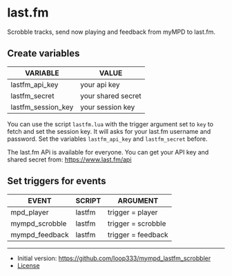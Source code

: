 # last.fm

Scrobble tracks, send now playing and feedback from myMPD to last.fm.

## Create variables

| VARIABLE | VALUE |
| -------- | ----- |
| lastfm_api_key | your api key |
| lastfm_secret | your shared secret |
| lastfm_session_key | your session key |

You can use the script `lastfm.lua` with the trigger argument set to `key` to fetch and set the session key. It will asks for your last.fm username and password. Set the variables `lastfm_api_key` and `lastfm_secret` before.

The last.fm APi is available for everyone. You can get your API key and shared secret from: https://www.last.fm/api

## Set triggers for events

| EVENT | SCRIPT | ARGUMENT |
| ----- | ------ | -------- |
| mpd_player | lastfm | trigger = player |
| mympd_scrobble | lastfm | trigger = scrobble |
| mympd_feedback | lastfm | trigger = feedback |

***

- Initial version: https://github.com/loop333/mympd_lastfm_scrobbler
- [License](LICENSE)
